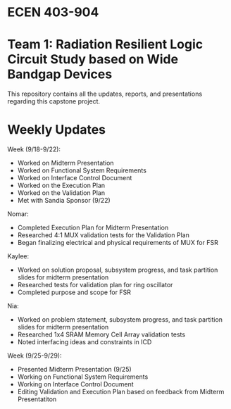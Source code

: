 # ECEN 403-904
# Team 1: Radiation Resilient Logic Circuit Study based on Wide Bandgap Devices

This repository contains all the updates, reports, and presentations regarding this capstone project.

# Weekly Updates
Week (9/18-9/22): 
- Worked on Midterm Presentation
- Worked on Functional System Requirements
- Worked on Interface Control Document
- Worked on the Execution Plan
- Worked on the Validation Plan
- Met with Sandia Sponsor (9/22)

Nomar:
- Completed Execution Plan for Midterm Presentation
- Researched 4:1 MUX validation tests for the Validation Plan
- Began finalizing electrical and physical requirements of MUX for FSR

Kaylee:
- Worked on solution proposal, subsystem progress, and task partition slides for midterm presentation
- Researched tests for validation plan for ring oscillator
- Completed purpose and scope for FSR

Nia:
- Worked on problem statement, subsystem progress, and task partition slides for midterm presentation
- Researched 1x4 SRAM Memory Cell Array validation tests
- Noted interfacing ideas and constraints in ICD

Week (9/25-9/29):
- Presented Midterm Presentation (9/25)
- Working on Functional System Requirements
- Working on Interface Control Document
- Editing Validation and Execution Plan based on feedback from Midterm Presentatiton
